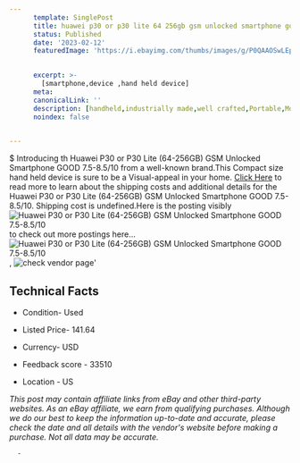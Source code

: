 ```yaml
---
      template: SinglePost
      title: huawei p30 or p30 lite 64 256gb gsm unlocked smartphone good 7 5 8 5 10
      status: Published
      date: '2023-02-12'
      featuredImage: 'https://i.ebayimg.com/thumbs/images/g/P0QAAOSwLEpi2wgt/s-l225.jpg'
       

      excerpt: >-
        [smartphone,device ,hand held device]
      meta:
      canonicalLink: ''
      description: [handheld,industrially made,well crafted,Portable,Mobile,Compact,Convenient,Lightweight,Maneuverable,Man-portable,Miniature,Carriable,Hand-held,Light,Holdable,Transportable,Mobile device,Pocket-sized,On-the-go,Wireless,Cordless,Compact size,Convenient size, smartphone,device ,hand held device]
      noindex: false
      

---
```

$
      Introducing th Huawei P30 or P30 Lite (64-256GB) GSM Unlocked Smartphone GOOD 7.5-8.5/10 from a well-known brand.This Compact size hand held device is sure to be a Visual-appeal in your home. [Click Here](https://www.ebay.com/itm/265368240469?hash=item3dc92e0155%3Ag%3AP0QAAOSwLEpi2wgt&mkevt=1&mkcid=1&mkrid=711-53200-19255-0&campid=%253CePNCampaignId%253E&customid=%253CreferenceId%253E&toolid=10049) to read more to learn about the shipping costs and additional details for the Huawei P30 or P30 Lite (64-256GB) GSM Unlocked Smartphone GOOD 7.5-8.5/10. Shipping cost is undefined.Here is the posting visibly ![Huawei P30 or P30 Lite (64-256GB) GSM Unlocked Smartphone GOOD 7.5-8.5/10](https://i.ebayimg.com/thumbs/images/g/P0QAAOSwLEpi2wgt/s-l225.jpg) to check out more postings here... ![Huawei P30 or P30 Lite (64-256GB) GSM Unlocked Smartphone GOOD 7.5-8.5/10](https://i.ebayimg.com/images/g/P0QAAOSwLEpi2wgt/s-l1200.jpg), ![check vendor page](https://origin-galleryplus.ebayimg.com/ws/web/265368240469_2_0_1/225x225.jpg,https://origin-galleryplus.ebayimg.com/ws/web/265368240469_3_0_1/225x225.jpg,https://origin-galleryplus.ebayimg.com/ws/web/265368240469_4_0_1/225x225.jpg,https://origin-galleryplus.ebayimg.com/ws/web/265368240469_5_0_1/225x225.jpg,https://origin-galleryplus.ebayimg.com/ws/web/265368240469_6_0_1/225x225.jpg)'

      

 ## Technical Facts 



     
      

 - Condition- Used 


      

 - Listed Price- 141.64 


      

 - Currency- USD 


      

 - Feedback score - 33510 


      

 - Location - US 


      
      

 *_This post may contain affiliate links from eBay and other third-party websites. As an eBay affiliate, we earn from qualifying purchases. Although we do our best to keep the information up-to-date and accurate, please check the date and all details with the vendor's website before making a purchase. Not all data may be accurate._*




      -
